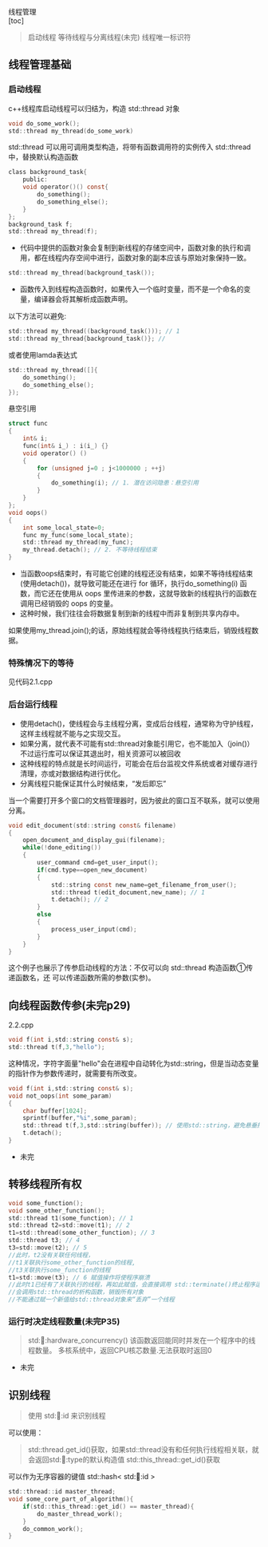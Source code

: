 线程管理  
[toc]
>启动线程
>等待线程与分离线程(未完)
>线程唯一标识符

## 线程管理基础
### 启动线程
c++线程库启动线程可以归结为，构造 std::thread 对象
```c
void do_some_work();
std::thread my_thread(do_some_work)
```

std::thread 可以用可调用类型构造，将带有函数调用符的实例传入 std::thread 中，替换默认构造函数
```c
class background_task{
	public:
	void operator()() const{
		do_something();
		do_something_else();
	}
};
background_task f;
std::thread my_thread(f);
```
- 代码中提供的函数对象会复制到新线程的存储空间中，函数对象的执行和调用，都在线程内存空间中进行，函数对象的副本应该与原始对象保持一致。
```c
std::thread my_thread(background_task());
```
- 函数传入到线程构造函数时，如果传入一个临时变量，而不是一个命名的变量，编译器会将其解析成函数声明。

以下方法可以避免:
```c
std::thread my_thread((background_task())); // 1
std::thread my_thread{background_task()}; //
```
或者使用lamda表达式
```c
std::thread my_thread([]{
	do_something();
	do_something_else();
});
```
悬空引用
```c
struct func
{
	int& i;
	func(int& i_) : i(i_) {}
	void operator() ()
	{
		for (unsigned j=0 ; j<1000000 ; ++j)
		{
			do_something(i); // 1. 潜在访问隐患：悬空引用
		}
	}
};
void oops()
{
	int some_local_state=0;
	func my_func(some_local_state);
	std::thread my_thread(my_func);
	my_thread.detach(); // 2. 不等待线程结束
} 
```
- 当函数oops结束时，有可能它创建的线程还没有结束，如果不等待线程结束(使用detach())，就导致可能还在进行 for 循环，执行do_something(i) 函数，而它还在使用从 oops 里传进来的参数，这就导致新的线程执行的函数在调用已经销毁的 oops 的变量。
- 这种时候，我们往往会将数据复制到新的线程中而非复制到共享内存中。

如果使用my_thread.join();的话，原始线程就会等待线程执行结束后，销毁线程数据。

### 特殊情况下的等待
见代码2.1.cpp

### 后台运行线程
- 使用detach()，使线程会与主线程分离，变成后台线程，通常称为守护线程，这样主线程就不能与之实现交互。
- 如果分离，就代表不可能有std::thread对象能引用它，也不能加入（join()）不过运行库可以保证其退出时，相关资源可以被回收
- 这种线程的特点就是长时间运行，可能会在后台监视文件系统或者对缓存进行清理，亦或对数据结构进行优化。
- 分离线程只能保证其什么时候结束，“发后即忘”

当一个需要打开多个窗口的文档管理器时，因为彼此的窗口互不联系，就可以使用分离。
```c
void edit_document(std::string const& filename)
{
    open_document_and_display_gui(filename);    
    while(!done_editing())
    {
        user_command cmd=get_user_input();
        if(cmd.type==open_new_document)
        {
            std::string const new_name=get_filename_from_user();
            std::thread t(edit_document,new_name); // 1
            t.detach(); // 2
        }
        else
        {
            process_user_input(cmd);
        }
    }
}
```
这个例子也展示了传参启动线程的方法：不仅可以向 std::thread 构造函数①传递函数名，还
可以传递函数所需的参数(实参)。
##  向线程函数传参(未完p29)
2.2.cpp
```c
void f(int i,std::string const& s);
std::thread t(f,3,"hello");
```
这种情况，字符字面量"hello"会在进程中自动转化为std::string，但是当动态变量的指针作为参数传递时，就需要有所改变。
```c
void f(int i,std::string const& s);
void not_oops(int some_param)
{
	char buffer[1024];
	sprintf(buffer,"%i",some_param);
	std::thread t(f,3,std::string(buffer)); // 使用std::string，避免悬垂指针
	t.detach();
}
```
- 未完

##  转移线程所有权

```c
void some_function();
void some_other_function();
std::thread t1(some_function); // 1
std::thread t2=std::move(t1); // 2
t1=std::thread(some_other_function); // 3
std::thread t3; // 4
t3=std::move(t2); // 5
//此时，t2没有关联任何线程，
//t1关联执行some_other_function的线程,
//t3关联执行some_function的线程
t1=std::move(t3); // 6 赋值操作将使程序崩溃
//此时t1已经有了关联执行的线程，再如此赋值，会直接调用 std::terminate()终止程序运行
//会调用std::thread的析构函数，销毁所有对象
//不能通过赋一个新值给std::thread对象来“丢弃”一个线程
```
###  运行时决定线程数量(未完P35)
>std::thread::hardware_concurrency()
>该函数返回能同时并发在一个程序中的线程数量。
>多核系统中，返回CPU核芯数量.无法获取时返回0

- 未完


## 识别线程

>使用 std::thread::id 来识别线程

可以使用：
>std::thread.get_id()获取，如果std::thread没有和任何执行线程相关联，就会返回std::thread::type的默认构造值
>std::this_thread::get_id()获取

可以作为无序容器的键值 std::hash< std::thread::id > 
```c
std::thread::id master_thread;
void some_core_part_of_algorithm(){
    if(std::this_thread::get_id() == master_thread){
        do_master_thread_work();
    }
    do_common_work();
}
```